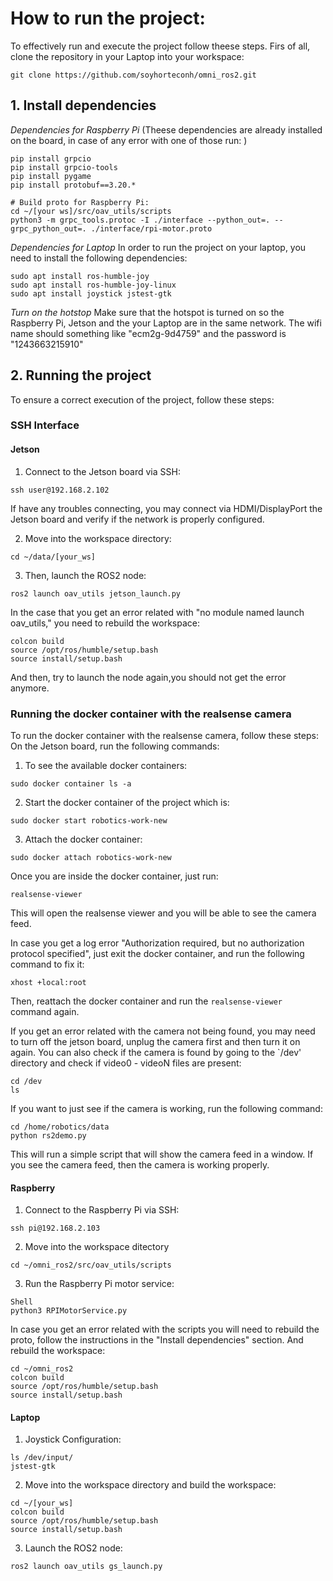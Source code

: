 # How to run the project:

To effectively run and execute the project follow theese steps. 
Firs of all, clone the repository in your Laptop into your workspace:
```Shell
git clone https://github.com/soyhorteconh/omni_ros2.git
```

## 1. Install dependencies 

*Dependencies for Raspberry Pi* (Theese dependencies are already installed on the board, in case of any error with one of those run: )

```Shell
pip install grpcio
pip install grpcio-tools
pip install pygame
pip install protobuf==3.20.*

# Build proto for Raspberry Pi:
cd ~/[your ws]/src/oav_utils/scripts
python3 -m grpc_tools.protoc -I ./interface --python_out=. --grpc_python_out=. ./interface/rpi-motor.proto
```

*Dependencies for Laptop* In order to run the project on your laptop, you need to install the following dependencies:

```Shell
sudo apt install ros-humble-joy
sudo apt install ros-humble-joy-linux
sudo apt install joystick jstest-gtk
```

*Turn on the hotstop* Make sure that the hotspot is turned on so the Raspberry Pi, Jetson and the your Laptop are in the same network.
The wifi name should something like "ecm2g-9d4759" and the password is "1243663215910"

## 2. Running the project 

To ensure a correct execution of the project, follow these steps:

### SSH Interface
#### Jetson
1. Connect to the Jetson board via SSH:
```Shell
ssh user@192.168.2.102
```

If have any troubles connecting, you may connect via HDMI/DisplayPort the Jetson board and verify if the network is properly configured.


2. Move into the workspace directory:
```Shell
cd ~/data/[your_ws]
```

3. Then, launch the ROS2 node:
```Shell
ros2 launch oav_utils jetson_launch.py
```

In the case that you get an error related with "no module named launch oav_utils," you need to rebuild the workspace:
```Shell
colcon build
source /opt/ros/humble/setup.bash
source install/setup.bash
```

And then, try to launch the node again,you should not get the error anymore.

### Running the docker container with the realsense camera 

To run the docker container with the realsense camera, follow these steps:
On the Jetson board, run the following commands: 
1. To see the available docker containers:
```Shell
sudo docker container ls -a 
```
2. Start the docker container of the project which  is:
```Shell
sudo docker start robotics-work-new
```
3. Attach the docker container: 
```Shell
sudo docker attach robotics-work-new
```
Once you are inside the docker container, just run:
```Shell
realsense-viewer
```
This will open the realsense viewer and you will be able to see the camera feed.

In case you get a log error "Authorization required, but no authorization protocol specified", just exit the docker container, and run the following command to fix it:
```Shell
xhost +local:root
```
Then, reattach the docker container and run the `realsense-viewer` command again.

If you get an error related with the camera not being found, you may need to turn off the jetson board, unplug the camera first and then turn it on again. You can also check if the camera is found by going to the `/dev' directory and check if video0 - videoN files are present:
```Shell
cd /dev
ls
```

If you want to just see if the camera is working, run the following command: 
```Shell
cd /home/robotics/data 
python rs2demo.py
```
This will run a simple script that will show the camera feed in a window. If you see the camera feed, then the camera is working properly.

#### Raspberry

1. Connect to the Raspberry Pi via SSH:
```Shell
ssh pi@192.168.2.103
```

2. Move into the workspace ditectory
```Shell
cd ~/omni_ros2/src/oav_utils/scripts
```
3. Run the Raspberry Pi motor service:
```Shell
Shell
python3 RPIMotorService.py
```

In case you get an error related with the scripts you will need to rebuild the proto, follow the instructions in the "Install dependencies" section. And rebuild the workspace:
```Shell
cd ~/omni_ros2
colcon build
source /opt/ros/humble/setup.bash
source install/setup.bash
```

#### Laptop

1. Joystick Configuration:
```Shell
ls /dev/input/
jstest-gtk
```

2. Move into the workspace directory and build the workspace:
```Shell
cd ~/[your_ws]
colcon build
source /opt/ros/humble/setup.bash
source install/setup.bash
```

3. Launch the ROS2 node:
```Shell
ros2 launch oav_utils gs_launch.py
```
 
